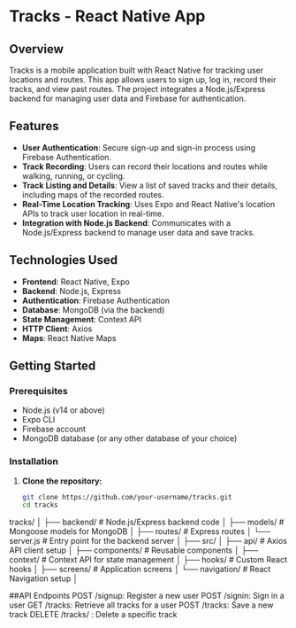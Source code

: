 # Tracks - React Native App

## Overview
Tracks is a mobile application built with React Native for tracking user locations and routes. This app allows users to sign up, log in, record their tracks, and view past routes. The project integrates a Node.js/Express backend for managing user data and Firebase for authentication.

## Features
- **User Authentication**: Secure sign-up and sign-in process using Firebase Authentication.
- **Track Recording**: Users can record their locations and routes while walking, running, or cycling.
- **Track Listing and Details**: View a list of saved tracks and their details, including maps of the recorded routes.
- **Real-Time Location Tracking**: Uses Expo and React Native's location APIs to track user location in real-time.
- **Integration with Node.js Backend**: Communicates with a Node.js/Express backend to manage user data and save tracks.

## Technologies Used
- **Frontend**: React Native, Expo
- **Backend**: Node.js, Express
- **Authentication**: Firebase Authentication
- **Database**: MongoDB (via the backend)
- **State Management**: Context API
- **HTTP Client**: Axios
- **Maps**: React Native Maps

## Getting Started

### Prerequisites
- Node.js (v14 or above)
- Expo CLI
- Firebase account
- MongoDB database (or any other database of your choice)

### Installation

1. **Clone the repository:**
   ```bash
   git clone https://github.com/your-username/tracks.git
   cd tracks


tracks/
│
├── backend/                # Node.js/Express backend code
│   ├── models/             # Mongoose models for MongoDB
│   ├── routes/             # Express routes
│   └── server.js           # Entry point for the backend server
│
├── src/
│   ├── api/                # Axios API client setup
│   ├── components/         # Reusable components
│   ├── context/            # Context API for state management
│   ├── hooks/              # Custom React hooks
│   ├── screens/            # Application screens
│   └── navigation/         # React Navigation setup
│

##API Endpoints
POST /signup: Register a new user
POST /signin: Sign in a user
GET /tracks: Retrieve all tracks for a user
POST /tracks: Save a new track
DELETE /tracks/
: Delete a specific track




